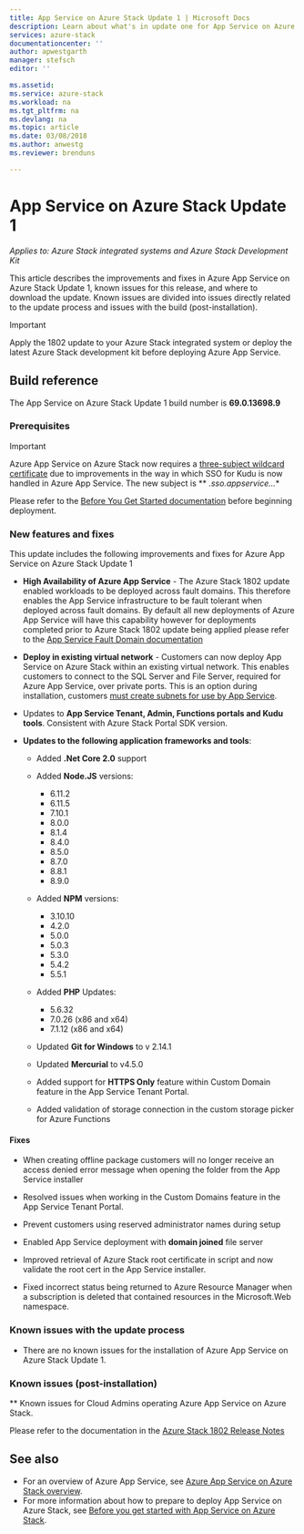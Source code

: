 ```yaml
---
title: App Service on Azure Stack Update 1 | Microsoft Docs
description: Learn about what's in update one for App Service on Azure Stack, the known issues, and where to download the update.
services: azure-stack
documentationcenter: ''
author: apwestgarth
manager: stefsch
editor: ''

ms.assetid:  
ms.service: azure-stack
ms.workload: na
ms.tgt_pltfrm: na
ms.devlang: na
ms.topic: article
ms.date: 03/08/2018
ms.author: anwestg
ms.reviewer: brenduns

---
```


# App Service on Azure Stack Update 1

*Applies to: Azure Stack integrated systems and Azure Stack Development Kit*

This article describes the improvements and fixes in Azure App Service on Azure Stack Update 1, known issues for this release, and where to download the update. Known issues are divided into issues directly related to the update process and issues with the build (post-installation).

> [!IMPORTANT]
> Apply the 1802 update to your Azure Stack integrated system or deploy the latest Azure Stack development kit before deploying Azure App Service.
>
>

## Build reference    
The App Service on Azure Stack Update 1 build number is **69.0.13698.9**


### Prerequisites

> [!IMPORTANT]
> Azure App Service on Azure Stack now requires a [three-subject wildcard certificate](azure-stack-app-service-before-you-get-started.md#get-certificates) due to improvements in the way in which SSO for Kudu is now handled in Azure App Service.  The new subject is ** *.sso.appservice.<region>.<domainname>.<extension>**
>
>

Please refer to the [Before You Get Started documentation](azure-stack-app-service-before-you-get-started.md) before beginning deployment.


### New features and fixes
This update includes the following improvements and fixes for Azure App Service on Azure Stack Update 1

- **High Availability of Azure App Service** - The Azure Stack 1802 update enabled workloads to be deployed across fault domains.  This therefore enables the App Service infrastructure to be fault tolerant when deployed across fault domains.  By default all new deployments of Azure App Service will have this capability however for deployments completed prior to Azure Stack 1802 update being applied please refer to the [App Service Fault Domain documentation](azure-stack-app-service-fault-domain-update.md)

- **Deploy in existing virtual network** - Customers can now deploy App Service on Azure Stack within an existing virtual network.  This enables customers to connect to the SQL Server and File Server, required for Azure App Service, over private ports.  This is an option during installation, customers [must create subnets for use by App Service](azure-stack-app-service-before-you-get-started.md#virtual-network).

- Updates to **App Service Tenant, Admin, Functions portals and Kudu tools**.  Consistent with Azure Stack Portal SDK version.

- **Updates to the following application frameworks and tools**:
    - Added **.Net Core 2.0** support
    - Added **Node.JS** versions:
        - 6.11.2
        - 6.11.5
        - 7.10.1
        - 8.0.0
        - 8.1.4
        - 8.4.0
        - 8.5.0
        - 8.7.0
        - 8.8.1
        - 8.9.0
    - Added **NPM** versions:
        - 3.10.10
        - 4.2.0
        - 5.0.0
        - 5.0.3
        - 5.3.0
        - 5.4.2
        - 5.5.1
    - Added **PHP** Updates: 
        - 5.6.32
        - 7.0.26 (x86 and x64)
        - 7.1.12 (x86 and x64)
    - Updated **Git for Windows** to v 2.14.1
    - Updated **Mercurial** to v4.5.0   

  - Added support for **HTTPS Only** feature within Custom Domain feature in the App Service Tenant Portal. 

  - Added validation of storage connection in the custom storage picker for Azure Functions 

#### Fixes

* When creating offline package customers will no longer receive an access denied error message when opening the folder from the App Service installer

* Resolved issues when working in the Custom Domains feature in the App Service Tenant Portal.

* Prevent customers using reserved administrator names during setup

* Enabled App Service deployment with **domain joined** file server

* Improved retrieval of Azure Stack root certificate in script and now validate the root cert in the App Service installer.

* Fixed incorrect status being returned to Azure Resource Manager when a subscription is deleted that contained resources in the Microsoft.Web namespace.

### Known issues with the update process    
* There are no known issues for the installation of Azure App Service on Azure Stack Update 1.


### Known issues (post-installation)

** Known issues for Cloud Admins operating Azure App Service on Azure Stack.

Please refer to the documentation in the [Azure Stack 1802 Release Notes](azure-stack-update-1802.md)

## See also

- For an overview of Azure App Service, see [Azure App Service on Azure Stack overview](azure-stack-app-service-overview.md).
- For more information about how to prepare to deploy App Service on Azure Stack, see [Before you get started with App Service on Azure Stack](azure-stack-app-service-before-you-get-started.md).
